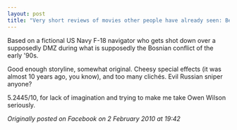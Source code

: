 ```yaml
---
layout: post
title: "Very short reviews of movies other people have already seen: Behind Enemy Lines [2001]"
---
```


Based on a fictional US Navy F-18 navigator who gets shot down over a supposedly DMZ during what is supposedly the Bosnian conflict of the early '90s.

Good enough storyline, somewhat original. Cheesy special effects (it was almost 10 years ago, you know), and too many clichés. Evil Russian sniper anyone?

5.2445/10, for lack of imagination and trying to make me take Owen Wilson seriously.

*Originally posted on Facebook on 2 February 2010 at 19:42*
